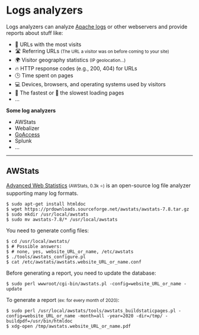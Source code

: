 # Logs analyzers

<div class="row row-cols-md-2"><div>

Logs analyzers can analyze [Apache logs](../apache/index.md) or other webservers and provide reports about stuff like:

* 💎 URLs with the most visits
* 🛣️ Referring URLs <small>(The URL a visitor was on before coming to your site)</small>
* 🌍 Visitor geography statistics <small>(IP geolocation...)</small>
* 🔥 HTTP response codes (e.g., 200, 404) for URLs
* 🕒 Time spent on pages
* 💻 Devices, browsers, and operating systems used by visitors
* 🚀 The fastest or 🐢 the slowest loading pages
* ...
</div><div>

**Some log analyzers**

* AWStats
* Webalizer
* [GoAccess](https://goaccess.io/)
* Splunk
* ...
</div></div>

<hr class="sep-both">

## AWStats

<div class="row row-cols-md-2"><div>

[Advanced Web Statistics](https://github.com/eldy/awstats/) <small>(AWStats, 0.3k ⭐)</small> is an open-source log file analyzer supporting many log formats.

```shell!
$ sudo apt-get install htmldoc
$ wget https://prdownloads.sourceforge.net/awstats/awstats-7.8.tar.gz
$ sudo mkdir /usr/local/awstats
$ sudo mv awstats-7.8/* /usr/local/awstats
```

You need to generate config files:

```shell!
$ cd /usr/local/awstats/
$ # Possible answers:
$ # none, yes, website_URL_or_name, /etc/awstats
$ ./tools/awstats_configure.pl
$ cat /etc/awstats/awstats.website_URL_or_name.conf
```
</div><div>

Before generating a report, you need to update the database:

```shell!
$ sudo perl wwwroot/cgi-bin/awstats.pl -config=website_URL_or_name -update
```

To generate a report <small>(ex: for every month of 2020)</small>:

```shell!
$ sudo perl /usr/local/awstats/tools/awstats_buildstaticpages.pl -config=website_URL_or_name -month=all -year=2020 -dir=/tmp/ -buildpdf=/usr/bin/htmldoc
$ xdg-open /tmp/awstats.website_URL_or_name.pdf
```
</div></div>